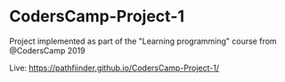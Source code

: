 # CodersCamp-Project-1

Project implemented as part of the "Learning programming" course from @CodersCamp 2019

Live: https://pathfiinder.github.io/CodersCamp-Project-1/
